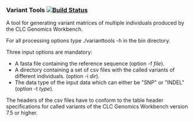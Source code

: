 ### Variant Tools [![Build Status](https://travis-ci.org/ThuenenFG/varianttools.svg?branch=master)](https://travis-ci.org/ThuenenFG/varianttools)

A tool for generating variant matrices of multiple individuals produced by 
the CLC Genomics Workbench.

For all processing options type ./varianttools -h in the bin directory.

Three input options are mandatory:

* A fasta file containing the reference sequence (option -f *file*).
* A directory containing a set of csv files with the called variants
  of different individuals. (option -i *dir*).
* The data type of the input data which can either be "SNP" or "INDEL" (option -t *type*).

The headers of the csv files have to conform to the table header specifications
for called variants of the CLC Genomics Workbench version 7.5 or higher.
